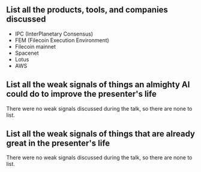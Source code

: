## List all the products, tools, and companies discussed

- IPC (InterPlanetary Consensus)
- FEM (Filecoin Execution Environment)
- Filecoin mainnet
- Spacenet
- Lotus
- AWS

## List all the weak signals of things an almighty AI could do to improve the presenter's life

There were no weak signals discussed during the talk, so there are none to list.

## List all the weak signals of things that are already great in the presenter's life

There were no weak signals discussed during the talk, so there are none to list.